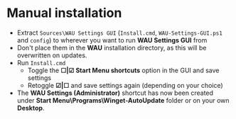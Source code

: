 # Manual installation
- Extract `Sources\WAU Settings GUI` (`Install.cmd`, `WAU-Settings-GUI.ps1` and `config`) to wherever you want to run **WAU Settings GUI** from
- Don't place them in the **WAU** installation directory, as this will be overwritten on updates.
- Run `Install.cmd`
  - Toggle the **☐|☑ Start Menu shortcuts** option in the GUI and save settings
  - Retoggle **☑|☐** and save settings again (depending on your choice)
- The **WAU Settings (Administrator)** shortcut has now been created under **Start Menu\Programs\Winget-AutoUpdate** folder or on your own **Desktop**.
